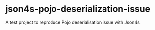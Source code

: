 # json4s-pojo-deserialization-issue
A test project to reproduce Pojo deserialisation issue with Json4s
